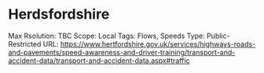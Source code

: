 # Herdsfordshire

Max Rsolution: TBC
Scope: Local
Tags: Flows, Speeds
Type: Public-Restricted
URL: https://www.hertfordshire.gov.uk/services/highways-roads-and-pavements/speed-awareness-and-driver-training/transport-and-accident-data/transport-and-accident-data.aspx#traffic
